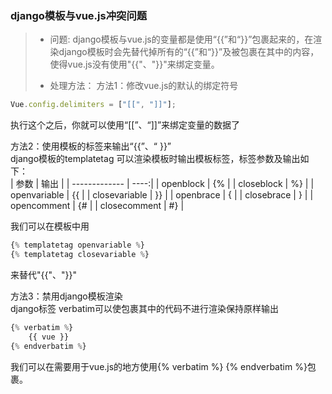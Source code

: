### django模板与vue.js冲突问题

> * 问题:
>  django模板与vue.js的变量都是使用“{{”和“}}”包裹起来的，在渲染django模板时会先替代掉所有的“{{”和“}}”及被包裹在其中的内容，使得vue.js没有使用"{{"、"}}"来绑定变量。
>
> * 处理方法：
  方法1：修改vue.js的默认的绑定符号<br>
```js
Vue.config.delimiters = ["[[", "]]"];

```
执行这个之后，你就可以使用“[[”、“]]”来绑定变量的数据了 <br>

  方法2：使用模板的标签来输出“{{”、“ }}”<br>
django模板的templatetag 可以渲染模板时输出模板标签，标签参数及输出如下：<br>
|      参数     | 输出 |
| ------------- | ----:|
| openblock     |  {%  |
| closeblock    |  %}  |
| openvariable  |  {{  |
| closevariable |  }}  |
| openbrace     |  {   |
| closebrace    |  }   |
| opencomment   |  {#  |
| closecomment  |  #}  |

我们可以在模板中用<br>
```js
{% templatetag openvariable %} 
{% templatetag closevariable %}
```
来替代"{{"、"}}"<br>

  方法3：禁用django模板渲染<br>
django标签 verbatim可以使包裹其中的代码不进行渲染保持原样输出<br>
```js
{% verbatim %}
    {{ vue }}
{% endverbatim %}
```
我们可以在需要用于vue.js的地方使用{% verbatim %} {% endverbatim %}包裹。

